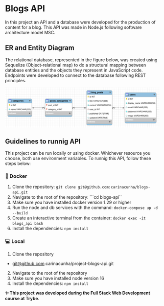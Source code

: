 # Blogs API #

In this project an API and a database were developed for the production of content for a blog. This API was made in Node.js following software architecture model MSC. 

## ER and Entity Diagram ##
The relational database, represented in the figure below, was created using Sequelize (Object-relational map) to do a structural mapping between database entities and the objects they represent in JavaScript code. Endpoints were developed to connect to the database following REST principles.

![alt Relational database](db.png "Relational database of Blog API")

## Guidelines to runnig API ##
This project can be run locally or using docker. Whichever resource you choose, both use environment variables. To runnig this API, follow these steps below:

### :whale: Docker ###
1. Clone the repository: ```git clone git@github.com:carinacunha/blogs-api.git```
2. Navigate to the root of the repository: ```cd blogs-api``
3. Make sure you have installed docker version 1.29 or higher
4. Run the node and db services with the command: ```docker-compose up -d --build```
5. Create an interactive terminal from the container: ```docker exec -it blogs_api bash```
6. Install the dependencies: ```npm install```

### :computer: Local ###
1. Clone the repository 
  - git@github.com:carinacunha/project-blogs-api.git
2. Navigate to the root of the repository
3. Make sure you have installed node version 16
4. Install the dependencies: ```npm install```

**✨ This project was developed during the Full Stack Web Development course at Trybe.**
